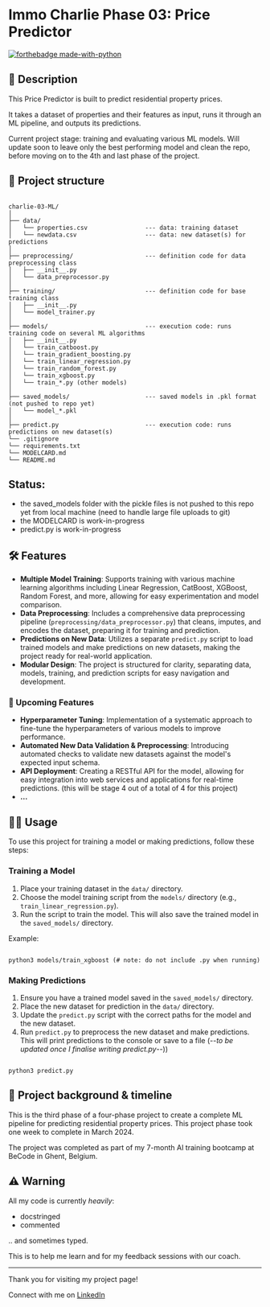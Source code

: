 # Immo Charlie Phase 03: Price Predictor

[![forthebadge made-with-python](https://ForTheBadge.com/images/badges/made-with-python.svg)](https://www.python.org/)

## 📖 Description

This Price Predictor is built to predict residential property prices.

It takes a dataset of properties and their features as input, runs it through an ML pipeline, and outputs its predictions.

Current project stage: training and evaluating various ML models. Will update soon to leave only the best performing model and clean the repo, before moving on to the 4th and last phase of the project.


## 🧬 Project structure

```

charlie-03-ML/
│
├── data/
│   └── properties.csv                --- data: training dataset
│   └── newdata.csv                   --- data: new dataset(s) for predictions
│
├── preprocessing/                    --- definition code for data preprocessing class
│   ├── __init__.py
│   └── data_preprocessor.py
│
├── training/                         --- definition code for base training class
│   ├── __init__.py
│   └── model_trainer.py
│
├── models/                           --- execution code: runs training code on several ML algorithms
│   ├── __init__.py
│   └── train_catboost.py
│   └── train_gradient_boosting.py
│   └── train_linear_regression.py
│   └── train_random_forest.py
│   └── train_xgboost.py
│   └── train_*.py (other models)
│
├── saved_models/                     --- saved models in .pkl format (not pushed to repo yet)
│   └── model_*.pkl
│
├── predict.py                        --- execution code: runs predictions on new dataset(s)
└── .gitignore
└── requirements.txt
└── MODELCARD.md
└── README.md
```


## Status:

- the saved_models folder with the pickle files is not pushed to this repo yet from local machine (need to handle large file uploads to git)
- the MODELCARD is work-in-progress
- predict.py is work-in-progress


## 🛠️ Features

- **Multiple Model Training**: Supports training with various machine learning algorithms including Linear Regression, CatBoost, XGBoost, Random Forest, and more, allowing for easy experimentation and model comparison.
- **Data Preprocessing**: Includes a comprehensive data preprocessing pipeline (`preprocessing/data_preprocessor.py`) that cleans, imputes, and encodes the dataset, preparing it for training and prediction.
- **Predictions on New Data**: Utilizes a separate `predict.py` script to load trained models and make predictions on new datasets, making the project ready for real-world application.
- **Modular Design**: The project is structured for clarity, separating data, models, training, and prediction scripts for easy navigation and development.

### 🚀 Upcoming Features

- **Hyperparameter Tuning**: Implementation of a systematic approach to fine-tune the hyperparameters of various models to improve performance.
- **Automated New Data Validation & Preprocessing**: Introducing automated checks to validate new datasets against the model's expected input schema.
- **API Deployment**: Creating a RESTful API for the model, allowing for easy integration into web services and applications for real-time predictions. (this will be stage 4 out of a total of 4 for this project)
- **...**


## 👩‍💻 Usage

To use this project for training a model or making predictions, follow these steps:

### Training a Model

1. Place your training dataset in the `data/` directory.
2. Choose the model training script from the `models/` directory (e.g., `train_linear_regression.py`).
3. Run the script to train the model. This will also save the trained model in the `saved_models/` directory.

Example:

```

python3 models/train_xgboost (# note: do not include .py when running)

```


### Making Predictions

1. Ensure you have a trained model saved in the `saved_models/` directory.
2. Place the new dataset for prediction in the `data/` directory.
3. Update the `predict.py` script with the correct paths for the model and the new dataset.
4. Run `predict.py` to preprocess the new dataset and make predictions. This will print predictions to the console or save to a file (--_to be updated once I finalise writing predict.py_--))


```

python3 predict.py

```


## 📂 Project background & timeline

This is the third phase of a four-phase project to create a complete ML pipeline for predicting residential property prices. This project phase took one week to complete in March 2024.

The project was completed as part of my 7-month AI training bootcamp at BeCode in Ghent, Belgium.


## ⚠️ Warning

All my code is currently *heavily*:

- docstringed
- commented

.. and sometimes typed.

This is to help me learn and for my feedback sessions with our coach.

---

Thank you for visiting my project page!

Connect with me on [LinkedIn](https://www.linkedin.com/in/mirunasuru/)
